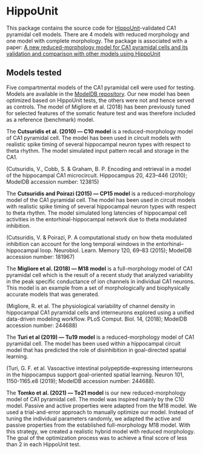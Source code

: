 # HippoUnit
This package contains the source code for [HippoUnit](https://github.com/KaliLab/hippounit)-validated CA1 pyramidal cell models. There are 4 models with reduced morphology and one model with complete morphology. The package is associated with a paper: [A new reduced-morphology model for CA1 pyramidal cells and its validation and comparison with other models using HippoUnit](https://www.nature.com/articles/s41598-021-87002-7)

## Models tested
Five compartmental models of the CA1 pyramidal cell were used for testing. Models are available in the [ModelDB repository](https://senselab.med.yale.edu/ModelDB/). Our new model has been optimized based on HippoUnit tests, the others were not and hence served as controls. The model of Migliore et al. (2018) has been previously tuned for selected features of the somatic feature test and was therefore included as a reference (benchmark) model.

The **Cutsuridis et al. (2010) — C10 model** is a reduced-morphology model of CA1 pyramidal cell. The model has been used in circuit models with realistic spike timing of several hippocampal neuron types with respect to theta rhythm. The model simulated input pattern recall and storage in the CA1.

(Cutsuridis, V., Cobb, S. & Graham, B. P. Encoding and retrieval in a model of the hippocampal CA1 microcircuit. Hippocampus 20, 423–446 (2010); ModelDB accession number: 123815)

The **Cutsuridis and Poirazi (2015) — CP15 model** is a reduced-morphology model of the CA1 pyramidal cell. The model has been used in circuit models with realistic spike timing of several hippocampal neuron types with respect to theta rhythm. The model simulated long latencies of hippocampal cell activities in the entorhinal-hippocampal network due to theta modulated inhibition.

(Cutsuridis, V. & Poirazi, P. A computational study on how theta modulated inhibition can account for the long temporal windows in the entorhinal–hippocampal loop. Neurobiol. Learn. Memory 120, 69–83 (2015); ModelDB accession number: 181967)

The **Migliore et al. (2018) — M18 model** is a full-morphology model of CA1 pyramidal cell which is the result of a recent study that analyzed variability in the peak specific conductance of ion channels in individual CA1 neurons. This model is an example from a set of morphologically and biophysically accurate models that was generated.

(Migliore, R. et al. The physiological variability of channel density in hippocampal CA1 pyramidal cells and interneurons explored using a unified data-driven modeling workflow. PLoS Comput. Biol. 14, (2018); ModelDB accession number: 244688)

The **Turi et al (2019) — Tu19 model** is a reduced-morphology model of CA1 pyramidal cell. The model has been used within a hippocampal circuit model that has predicted the role of disinhibition in goal-directed spatial learning.

(Turi, G. F. et al. Vasoactive intestinal polypeptide-expressing interneurons in the hippocampus support goal-oriented spatial learning. Neuron 101, 1150-1165.e8 (2019); ModelDB accession number: 244688).

The **Tomko et al. (2021) — To21 model** is our new reduced-morphology model of CA1 pyramidal cell. The model was inspired mainly by the C10 model. Passive and active properties were adapted from the M18 model. We used a trial-and-error approach to manually optimize our model. Instead of tuning the individual parameters randomly, we adapted the active and passive properties from the established full-morphology M18 model. With this strategy, we created a realistic hybrid model with reduced morphology. The goal of the optimization process was to achieve a final score of less than 2 in each HippoUnit test.
